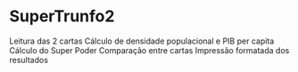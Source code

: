 # SuperTrunfo2
Leitura das 2 cartas  Cálculo de densidade populacional e PIB per capita  Cálculo do Super Poder  Comparação entre cartas  Impressão formatada dos resultados
